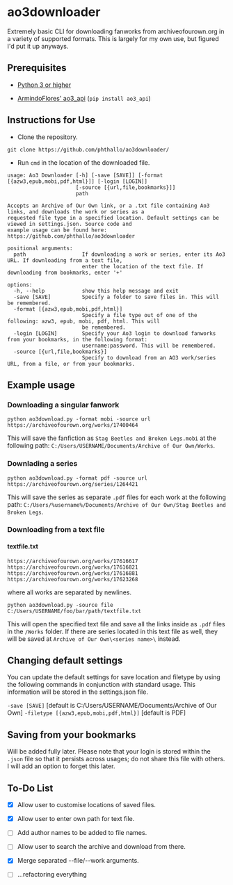 # ao3downloader
Extremely basic CLI for downloading fanworks from archiveofourown.org in a variety of supported formats. This is largely for my own use, but figured I'd put it up anyways.

## Prerequisites
- [Python 3 or higher](https://www.python.org/downloads/)


- [ArmindoFlores' ao3_api](https://github.com/ArmindoFlores/ao3_api) (`pip install ao3_api`)


## Instructions for Use
- Clone the repository. 

`git clone https://github.com/phthallo/ao3downloader/`

- Run `cmd` in the location of the downloaded file.

```
usage: Ao3 Downloader [-h] [-save [SAVE]] [-format [{azw3,epub,mobi,pdf,html}]] [-login [LOGIN]]
                      [-source [{url,file,bookmarks}]]
                      path

Accepts an Archive of Our Own link, or a .txt file containing Ao3 links, and downloads the work or series as a     
requested file type in a specified location. Default settings can be viewed in settings.json. Source code and      
example usage can be found here: https://github.com/phthallo/ao3downloader

positional arguments:
  path                  If downloading a work or series, enter its Ao3 URL. If downloading from a text file,       
                        enter the location of the text file. If downloading from bookmarks, enter '+'

options:
  -h, --help            show this help message and exit
  -save [SAVE]          Specify a folder to save files in. This will be remembered.
  -format [{azw3,epub,mobi,pdf,html}]
                        Specify a file type out of one of the following: azw3, epub, mobi, pdf, html. This will    
                        be remembered.
  -login [LOGIN]        Specify your Ao3 login to download fanworks from your bookmarks, in the following format:  
                        username:password. This will be remembered.
  -source [{url,file,bookmarks}]
                        Specify to download from an AO3 work/series URL, from a file, or from your bookmarks.   
 ```
  
## Example usage
### Downloading a singular fanwork
`python ao3download.py -format mobi -source url https://archiveofourown.org/works/17400464`

This will save the fanfiction as `Stag Beetles and Broken Legs.mobi` at the following path: `C:/Users/USERNAME/Documents/Archive of Our Own/Works`. 

### Downlading a series
`python ao3download.py -format pdf -source url https://archiveofourown.org/series/1264421`

This will save the series as separate `.pdf` files for each work at the following path: `C:/Users/%username%/Documents/Archive of Our Own/Stag Beetles and Broken Legs`. 

### Downloading from a text file
#### textfile.txt
```
https://archiveofourown.org/works/17616617
https://archiveofourown.org/works/17616821
https://archiveofourown.org/works/17616881
https://archiveofourown.org/works/17623268
```
where all works are separated by newlines.

`python ao3download.py -source file C:/Users/USERNAME/foo/bar/path/textfile.txt`

This will open the specified text file and save all the links inside as `.pdf` files in the `/Works` folder. 
If there are series located in this text file as well, they will be saved at `Archive of Our Own\<series name>\` instead.

## Changing default settings
You can update the default settings for save location and filetype by using the following commands in conjunction with standard usage. This information will be stored in the settings.json file.

`-save [SAVE]` [default is C:/Users/USERNAME/Documents/Archive of Our Own]
`-filetype [{azw3,epub,mobi,pdf,html}]` [default is PDF]

## Saving from your bookmarks
Will be added fully later. Please note that your login is stored within the `.json` file so that it persists across usages; do not share this file with others. I will add an option to forget this later. 

## To-Do List
- [x] Allow user to customise locations of saved files.

- [x] Allow user to enter own path for text file. 

- [ ] Add author names to be added to file names.

- [ ] Allow user to search the archive and download from there. 

- [x] Merge separated --file/--work arguments.

- [ ] ...refactoring everything 

